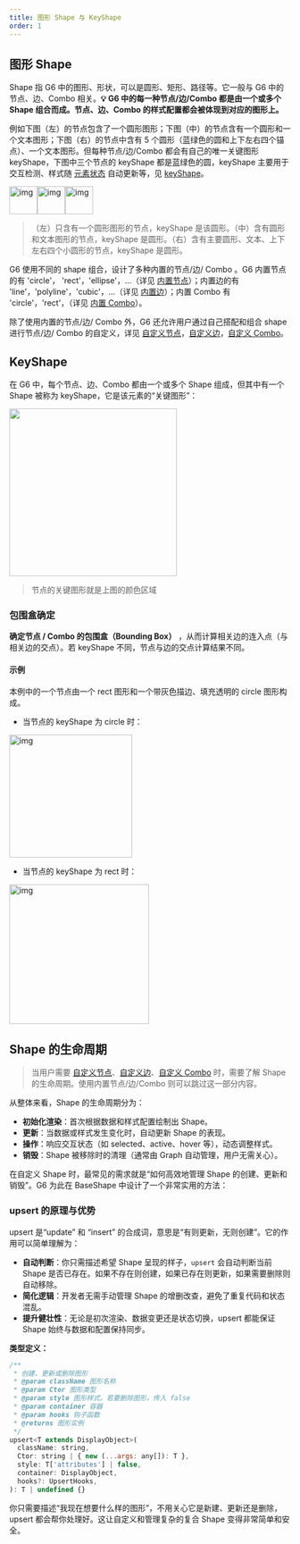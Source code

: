 ```yaml
---
title: 图形 Shape 与 KeyShape
order: 1
---
```


## 图形 Shape

Shape 指 G6 中的图形、形状，可以是圆形、矩形、路径等。它一般与 G6 中的节点、边、Combo 相关。**💡 G6 中的每一种节点/边/Combo 都是由一个或多个 Shape 组合而成。节点、边、Combo 的样式配置都会被体现到对应的图形上。**

例如下图（左）的节点包含了一个圆形图形；下图（中）的节点含有一个圆形和一个文本图形；下图（右）的节点中含有 5 个圆形（蓝绿色的圆和上下左右四个锚点）、一个文本图形。但每种节点/边/Combo 都会有自己的唯一关键图形 keyShape，下图中三个节点的 keyShape 都是蓝绿色的圆，keyShape 主要用于交互检测、样式随 [元素状态](/manual/element/state) 自动更新等，见 [keyShape](#keyshape)。

<img src='https://gw.alipayobjects.com/mdn/rms_f8c6a0/afts/img/A*OcaaTIIu_4cAAAAAAAAAAABkARQnAQ' width=50 alt='img'/><img src='https://gw.alipayobjects.com/mdn/rms_f8c6a0/afts/img/A*r5M0Sowd1R8AAAAAAAAAAABkARQnAQ' width=50 alt='img'/><img src='https://gw.alipayobjects.com/mdn/rms_f8c6a0/afts/img/A*pHoETad75CIAAAAAAAAAAABkARQnAQ' width=50 alt='img'/>

> （左）只含有一个圆形图形的节点，keyShape 是该圆形。（中）含有圆形和文本图形的节点，keyShape 是圆形。（右）含有主要圆形、文本、上下左右四个小圆形的节点，keyShape 是圆形。

G6 使用不同的 shape 组合，设计了多种内置的节点/边/ Combo 。G6 内置节点的有 'circle'， 'rect'，'ellipse'，...（详见 [内置节点](/manual/element/node/base-node)）；内置边的有 'line'，'polyline'，'cubic'，...（详见 [内置边](/manual/element/edge/base-edge)）；内置 Combo 有 'circle'，'rect'，（详见 [内置 Combo](/manual/element/combo/base-combo)）。

除了使用内置的节点/边/ Combo 外，G6 还允许用户通过自己搭配和组合 shape 进行节点/边/ Combo 的自定义，详见 [自定义节点](/manual/element/node/custom-node)，[自定义边](/manual/element/edge/custom-edge)，[自定义 Combo](/manual/element/combo/custom-combo)。

## KeyShape

在 G6 中，每个节点、边、Combo 都由一个或多个 Shape 组成，但其中有一个 Shape 被称为 keyShape，它是该元素的“关键图形”：

<image width="300" src="https://mdn.alipayobjects.com/huamei_qa8qxu/afts/img/A*TZt2S7Z0d-8AAAAAAAAAAAAADmJ7AQ/original" />

> 节点的关键图形就是上图的颜色区域

### 包围盒确定

**确定节点 / Combo 的包围盒（Bounding Box）** ，从而计算相关边的连入点（与相关边的交点）。若 keyShape 不同，节点与边的交点计算结果不同。

#### 示例  

本例中的一个节点由一个 rect 图形和一个带灰色描边、填充透明的 circle 图形构成。

- 当节点的 keyShape 为 circle 时：

<img src='https://gw.alipayobjects.com/mdn/rms_f8c6a0/afts/img/A*CY7cSaMs4U0AAAAAAAAAAABkARQnAQ' width=220 alt='img'/>

- 当节点的 keyShape 为 rect 时：

<img src='https://gw.alipayobjects.com/mdn/rms_f8c6a0/afts/img/A*upWTQLTvxGEAAAAAAAAAAABkARQnAQ' width=250 alt='img'/>

## Shape 的生命周期

> 当用户需要 [自定义节点](/manual/element/node/custom-node)、[自定义边](/manual/element/edge/custom-edge)、[自定义 Combo](/manual/element/combo/custom-combo) 时，需要了解 Shape 的生命周期。使用内置节点/边/Combo 则可以跳过这一部分内容。

从整体来看，Shape 的生命周期分为：

- **初始化渲染**：首次根据数据和样式配置绘制出 Shape。
- **更新**：当数据或样式发生变化时，自动更新 Shape 的表现。
- **操作**：响应交互状态（如 selected、active、hover 等），动态调整样式。
- **销毁**：Shape 被移除时的清理（通常由 Graph 自动管理，用户无需关心）。

在自定义 Shape 时，最常见的需求就是“如何高效地管理 Shape 的创建、更新和销毁”。G6 为此在 BaseShape 中设计了一个非常实用的方法：

### upsert 的原理与优势

upsert 是“update” 和 “insert” 的合成词，意思是“有则更新，无则创建”。它的作用可以简单理解为：

- **自动判断**：你只需描述希望 Shape 呈现的样子，`upsert` 会自动判断当前 Shape 是否已存在。如果不存在则创建，如果已存在则更新，如果需要删除则自动移除。
- **简化逻辑**：开发者无需手动管理 Shape 的增删改查，避免了重复代码和状态混乱。
- **提升健壮性**：无论是初次渲染、数据变更还是状态切换，upsert 都能保证 Shape 始终与数据和配置保持同步。

**类型定义：**

```js
/**
 * 创建、更新或删除图形
 * @param className 图形名称
 * @param Ctor 图形类型
 * @param style 图形样式。若要删除图形，传入 false
 * @param container 容器
 * @param hooks 钩子函数
 * @returns 图形实例
 */
upsert<T extends DisplayObject>(
  className: string,
  Ctor: string | { new (...args: any[]): T },
  style: T['attributes'] | false,
  container: DisplayObject,
  hooks?: UpsertHooks,
): T | undefined {}
```

你只需要描述“我现在想要什么样的图形”，不用关心它是新建、更新还是删除，upsert 都会帮你处理好。这让自定义和管理复杂的复合 Shape 变得非常简单和安全。
